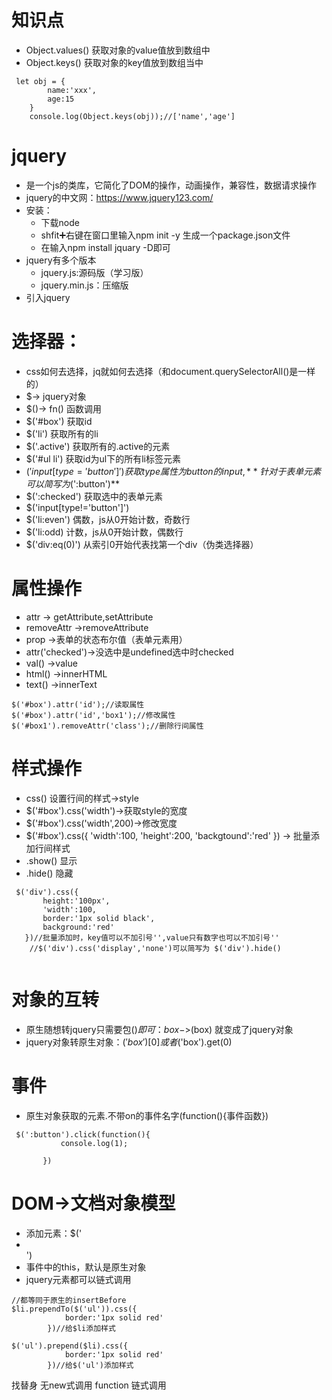 # 知识点
- Object.values()  获取对象的value值放到数组中
- Object.keys()  获取对象的key值放到数组当中
```
 let obj = {
        name:'xxx',
        age:15
    }
    console.log(Object.keys(obj));//['name','age']
```
# jquery
- 是一个js的类库，它简化了DOM的操作，动画操作，兼容性，数据请求操作
- jquery的中文网：https://www.jquery123.com/
- 安装：
  - 下载node
  - shfit➕右键在窗口里输入npm init -y 生成一个package.json文件
  - 在输入npm install jquary -D即可
- jquery有多个版本
  - jquery.js:源码版（学习版）
  - jquery.min.js：压缩版
- 引入jquery <script src="./node_modules/jquery/dist/jquery.min.js"></script>
# 选择器：
- css如何去选择，jq就如何去选择（和document.querySelectorAll()是一样的）
- $-> jquery对象
- $()-> fn()  函数调用
- $('#box') 获取id
- $('li') 获取所有的li
- $('.active') 获取所有的.active的元素
- $('#ul li') 获取id为ul下的所有li标签元素
- $('input[type='button']') 获取type属性为button的input,**针对于表单元素可以简写为$(':button')**
- $(':checked') 获取选中的表单元素
- $('input[type!='button']')
- $('li:even') 偶数，js从0开始计数，奇数行
- $('li:odd) 计数，js从0开始计数，偶数行
- $('div:eq(0)') 从索引0开始代表找第一个div（伪类选择器）
# 属性操作
- attr -> getAttribute,setAttribute
- removeAttr ->removeAttribute
- prop ->表单的状态布尔值（表单元素用）
- attr('checked')->没选中是undefined选中时checked
- val() ->value
- html() ->innerHTML
- text() ->innerText
```
$('#box').attr('id');//读取属性
$('#box').attr('id','box1');//修改属性
$('#box1').removeAttr('class');//删除行间属性
```
# 样式操作
- css() 设置行间的样式->style
- $('#box').css('width')->获取style的宽度
- $('#box').css('width',200)->修改宽度
- $('#box').css({
    'width':100,
    'height':200,
    'backgtound':'red'
}) -> 批量添加行间样式
- .show() 显示
- .hide() 隐藏
```
 $('div').css({
       height:'100px',
       'width':100,
       border:'1px solid black',
       background:'red'
   })//批量添加时，key值可以不加引号'',value只有数字也可以不加引号''
    //$('div').css('display','none')可以简写为 $('div').hide()
  
```
# 对象的互转
- 原生随想转jquery只需要包$()即可：box->$(box) 就变成了jquery对象
- jquery对象转原生对象：$('box')[0] 或者$('box').get(0)
# 事件
- 原生对象获取的元素.不带on的事件名字(function(){事件函数})
```
 $(':button').click(function(){
           console.log(1);
           
       })
```
# DOM->文档对象模型
- 添加元素：$('<li></li>')
- 事件中的this，默认是原生对象
- jquery元素都可以链式调用

```
//都等同于原生的insertBefore
$li.prependTo($('ul')).css({
            border:'1px solid red'
        })//给$li添加样式

$('ul').prepend($li).css({
            border:'1px solid red'
        })//给$('ul')添加样式
```








找替身
无new式调用
function
链式调用